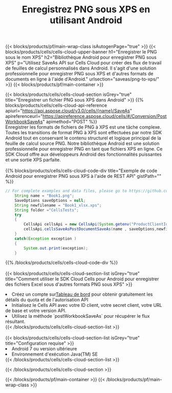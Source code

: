 ﻿---
title: Enregistrez PNG sous XPS en utilisant Android
description:  Utilisation du SDK Cloud Aspose.Cells pour Android pour enregistrer le fichier au format PNG en tant que fichier au format XPS.
---
{{< blocks/products/pf/main-wrap-class isAutogenPage="true" >}}
{{< blocks/products/cells/cells-cloud-upper-banner h1="Enregistrer le PNG sous le nom XPS" h2="Bibliothèque Android pour enregistrer PNG sous XPS" p="Utilisez SaveAs API sur Cells Cloud pour créer des flux de travail de feuilles de calcul personnalisés dans Android. Il s\'agit d\'une solution professionnelle pour enregistrer PNG sous XPS et d\'autres formats de documents en ligne à l\'aide d\'Android." urlsection="saveas/png-to-xps/" >}}
{{< blocks/products/pf/main-container >}}

{{< blocks/products/cells/cells-cloud-section isGrey="true" title="Enregistrer un fichier PNG sous XPS dans Android" >}}
{{% blocks/products/cells/cells-cloud-api-reference apiurl="https://api.aspose.cloud/v3.0/cells/{name}/SaveAs" apireferenceurl="https://apireference.aspose.cloud/cells/#/Conversion/PostWorkbookSaveAs" apimethod="POST" %}}
<br/>
Enregistrer les formats de fichiers de PNG à XPS est une tâche complexe. Toutes les transitions de format PNG à XPS sont effectuées par notre SDK Android tout en conservant le contenu structurel et logique principal de la feuille de calcul source PNG. Notre bibliothèque Android est une solution professionnelle pour enregistrer PNG en tant que fichiers XPS en ligne. Ce SDK Cloud offre aux développeurs Android des fonctionnalités puissantes et une sortie XPS parfaite.
<br/>
<br/>
{{% blocks/products/cells/cells-cloud-code-div title="Exemple de code Android pour enregistrer PNG sous XPS à l\'aide de REST API" gistPath="" %}}
  
```java
// For complete examples and data files, please go to https://github.com/aspose-cells-cloud/aspose-cells-cloud-android/
    String name = "Book1.png";
    SaveOptions saveOptions = null;
    String newfilename = "Book1_xlsx.xps";
    String folder ="CellsTests";
    try
    {
        CellsApi cellsApi = new CellsApi(System.getenv("ProductClientId"), System.getenv("ProductClientSecret"));
        cellsApi.cellsSaveAsPostDocumentSaveAs(name , saveOptions,newfilename,false,false,folder,null,null,null,true);                       
    }
    catch(Exception exception )
    {
        System.out.print(exception);
    }
```
  
{{% /blocks/products/cells/cells-cloud-code-div %}}
<br/>
<br/>
{{< blocks/products/cells/cells-cloud-section-list isGrey="true" title="Comment utiliser le SDK Cloud Cells pour Android pour enregistrer des fichiers Excel sous d\'autres formats PNG sous XPS" >}}
<li> Créez un compte sur<a href="https://dashboard.aspose.cloud/">Tableau de bord</a> pour obtenir gratuitement les détails du quota et de l'autorisation API</li>
<li>Initialisez le Cells API avec votre ID client, votre secret client, votre URL de base et votre version API.</li>
<li>Utilisez la méthode `postWorkbookSaveAs` pour récupérer le flux résultant.</li>
{{< /blocks/products/cells/cells-cloud-section-list >}}
<br/>
<br/>
{{< blocks/products/cells/cells-cloud-section-list isGrey="true" title="Configuration requise" >}}
<li>Android 7 ou version ultérieure</li>
<li>Environnement d'exécution Java(TM) SE</li>
{{< /blocks/products/cells/cells-cloud-section-list >}}

{{< /blocks/products/cells/cells-cloud-section >}}

{{< /blocks/products/pf/main-container >}}
{{< /blocks/products/pf/main-wrap-class >}}
